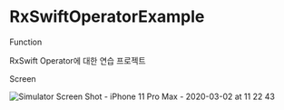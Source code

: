 # RxSwiftOperatorExample

Function

RxSwift Operator에 대한 연습 프로젝트

Screen

![Simulator Screen Shot - iPhone 11 Pro Max - 2020-03-02 at 11 22 43](https://user-images.githubusercontent.com/25197752/75951513-87fe3500-5eef-11ea-8f7a-dac92cc38449.png)
